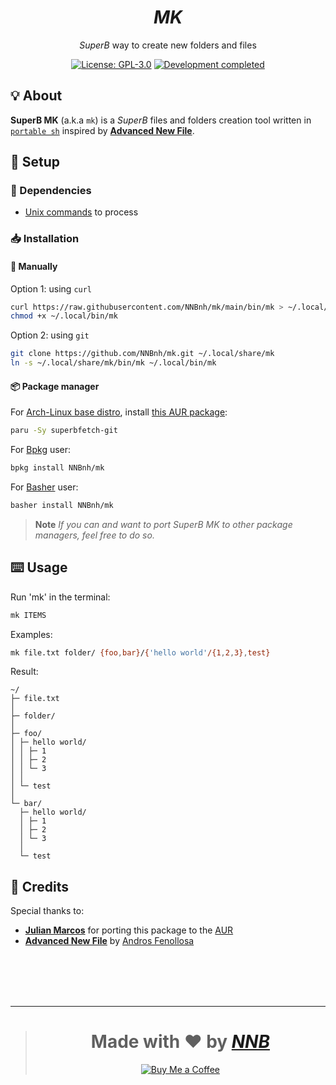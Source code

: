 <h1 align="center"><i>MK</i></h1>
<p align="center"><i>SuperB</i> way to create new folders and files</p>
<p align="center">
  <a href="https://github.com/NNBnh/mk/blob/main/LICENSE"><img src="https://img.shields.io/github/license/NNBnh/mk?labelColor=073551&color=4EAA25&style=for-the-badge" alt="License: GPL-3.0"></a>
  <a href="https://gist.github.com/NNBnh/9ef453aba3efce26046e0d3119dab5a7#development-completed"><img src="https://img.shields.io/badge/development-completed-%234EAA25.svg?labelColor=073551&style=for-the-badge&logoColor=FFFFFF" alt="Development completed"></a>
</p>

## 💡 About

**SuperB MK** (a.k.a `mk`) is a *SuperB* files and folders creation tool written in [`portable sh`](https://github.com/dylanaraps/pure-sh-bible) inspired by [**Advanced New File**](https://github.com/tanrax/terminal-AdvancedNewFile).

## 🚀 Setup

### 🧾 Dependencies

- [Unix commands](https://en.wikipedia.org/wiki/List_of_Unix_commands) to process

### 📥 Installation

#### 🔧 Manually

Option 1: using `curl`

```sh
curl https://raw.githubusercontent.com/NNBnh/mk/main/bin/mk > ~/.local/bin/mk
chmod +x ~/.local/bin/mk
```

Option 2: using `git`

```sh
git clone https://github.com/NNBnh/mk.git ~/.local/share/mk
ln -s ~/.local/share/mk/bin/mk ~/.local/bin/mk
```

#### 📦 Package manager

For [Arch-Linux base distro](https://archlinux.org), install [this AUR package](https://aur.archlinux.org/packages/superbmk-git):

```sh
paru -Sy superbfetch-git
```

For [Bpkg](https://github.com/bpkg/bpkg) user:

```sh
bpkg install NNBnh/mk
```

For [Basher](https://github.com/basherpm/basher) user:

```sh
basher install NNBnh/mk
```

> **Note** *If you can and want to port SuperB MK to other package managers, feel free to do so.*

## ⌨️ Usage

Run 'mk' in the terminal:

```sh
mk ITEMS
```

Examples:

```sh
mk file.txt folder/ {foo,bar}/{'hello world'/{1,2,3},test}
```

Result:

```console
~/
├─ file.txt
│
├─ folder/
│
├─ foo/
│ ├─ hello world/
│ │ ├─ 1
│ │ ├─ 2
│ │ └─ 3
│ │
│ └─ test
│
└─ bar/
  ├─ hello world/
  │ ├─ 1
  │ ├─ 2
  │ └─ 3
  │
  └─ test
```

## 💌 Credits

Special thanks to:
- [**Julian Marcos**](https://github.com/Juliaria08) for porting this package to the [AUR](https://aur.archlinux.org/packages/superbfetch-git)
- [**Advanced New File**](https://github.com/tanrax/terminal-AdvancedNewFile) by [Andros Fenollosa](https://github.com/tanrax)

<br><br><br><br>

---

> <h1 align="center">Made with ❤️ by <a href="https://github.com/NNBnh"><i>NNB</i></a></h1>
>
> <p align="center"><a href="https://www.buymeacoffee.com/nnbnh"><img src="https://img.shields.io/badge/buy_me_a_coffee%20-%23F7CA88.svg?logo=buy-me-a-coffee&logoColor=333333&style=for-the-badge" alt="Buy Me a Coffee"></a></p>
